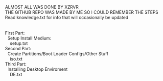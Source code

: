 ALMOST ALL WAS DONE BY XZRVR <br>
THE GITHUB REPO WAS MADE BY ME SO I COULD REMEMBER THE STEPS <br>
Read knowledge.txt for info that will occasionally be updated <br>
<br>
<br>
First Part: <br>
&nbsp;&nbsp;Setup Install Medium: <br>
&nbsp;&nbsp;&nbsp;&nbsp;setup.txt <br>
Second Part: <br>
&nbsp;&nbsp;Create Partitions/Boot Loader Configs/Other Stuff <br> 
&nbsp;&nbsp;&nbsp;&nbsp;iso.txt <br>
Third Part: <br>
&nbsp;&nbsp;Installing Desktop Enviroment <br>
&nbsp;&nbsp;&nbsp;&nbsp;DE.txt <br>
